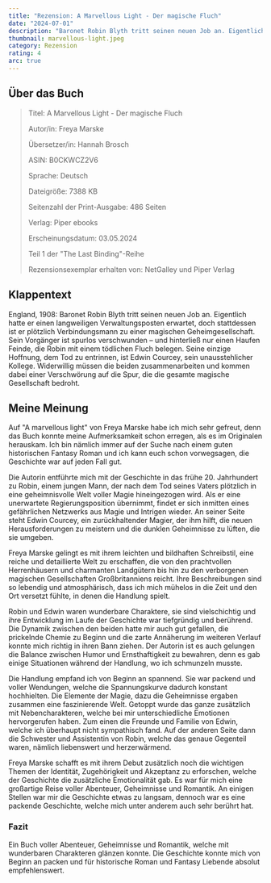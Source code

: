 ```yaml
---
title: "Rezension: A Marvellous Light - Der magische Fluch"
date: "2024-07-01"
description: "Baronet Robin Blyth tritt seinen neuen Job an. Eigentlich hatte er einen langweiligen Verwaltungsposten erwartet, doch stattdessen ist er plötzlich Verbindungsmann zu einer magischen Geheimgesellschaft. Sein Vorgänger ist spurlos verschwunden – und hinterließ nur einen Haufen Feinde, die Robin mit einem tödlichen Fluch belegen."
thumbnail: marvellous-light.jpeg
category: Rezension
rating: 4
arc: true
---
```


## Über das Buch

> Titel: A Marvellous Light - Der magische Fluch
>
> Autor/in: Freya Marske
>
> Übersetzer/in: Hannah Brosch
>
> ASIN: B0CKWCZ2V6
>
> Sprache: Deutsch
>
> Dateigröße: 7388 KB
>
> Seitenzahl der Print-Ausgabe: 486 Seiten
>
> Verlag: Piper ebooks
>
> Erscheinungsdatum: 03.05.2024
>
> Teil 1 der "The Last Binding"-Reihe
>
> Rezensionsexemplar erhalten von: NetGalley und Piper Verlag

## Klappentext

England, 1908: Baronet Robin Blyth tritt seinen neuen Job an. Eigentlich hatte er einen langweiligen Verwaltungsposten erwartet, doch stattdessen ist er plötzlich Verbindungsmann zu einer magischen Geheimgesellschaft. Sein Vorgänger ist spurlos verschwunden – und hinterließ nur einen Haufen Feinde, die Robin mit einem tödlichen Fluch belegen. Seine einzige Hoffnung, dem Tod zu entrinnen, ist Edwin Courcey, sein unausstehlicher Kollege. Widerwillig müssen die beiden zusammenarbeiten und kommen dabei einer Verschwörung auf die Spur, die die gesamte magische Gesellschaft bedroht.

## Meine Meinung

Auf "A marvellous light" von Freya Marske habe ich mich sehr gefreut, denn das Buch konnte meine Aufmerksamkeit schon erregen, als es im Originalen herauskam. Ich bin nämlich immer auf der Suche nach einem guten historischen Fantasy Roman und ich kann euch schon vorwegsagen, die Geschichte war auf jeden Fall gut.

Die Autorin entführte mich mit der Geschichte in das frühe 20. Jahrhundert zu Robin, einem jungen Mann, der nach dem Tod seines Vaters plötzlich in eine geheimnisvolle Welt voller Magie hineingezogen wird. Als er eine unerwartete Regierungsposition übernimmt, findet er sich inmitten eines gefährlichen Netzwerks aus Magie und Intrigen wieder. An seiner Seite steht Edwin Courcey, ein zurückhaltender Magier, der ihm hilft, die neuen Herausforderungen zu meistern und die dunklen Geheimnisse zu lüften, die sie umgeben.

Freya Marske gelingt es mit ihrem leichten und bildhaften Schreibstil, eine reiche und detaillierte Welt zu erschaffen, die von den prachtvollen Herrenhäusern und charmanten Landgütern bis hin zu den verborgenen magischen Gesellschaften Großbritanniens reicht. Ihre Beschreibungen sind so lebendig und atmosphärisch, dass ich mich mühelos in die Zeit und den Ort versetzt fühlte, in denen die Handlung spielt.

Robin und Edwin waren wunderbare Charaktere, sie sind vielschichtig und ihre Entwicklung im Laufe der Geschichte war tiefgründig und berührend. Die Dynamik zwischen den beiden hatte mir auch gut gefallen, die prickelnde Chemie zu Beginn und die zarte Annäherung im weiteren Verlauf konnte mich richtig in ihren Bann ziehen. Der Autorin ist es auch gelungen die Balance zwischen Humor und Ernsthaftigkeit zu bewahren, denn es gab einige Situationen während der Handlung, wo ich schmunzeln musste.

Die Handlung empfand ich von Beginn an spannend. Sie war packend und voller Wendungen, welche die Spannungskurve dadurch konstant hochhielten. Die Elemente der Magie, dazu die Geheimnisse ergaben zusammen eine faszinierende Welt. Getoppt wurde das ganze zusätzlich mit Nebencharakteren, welche bei mir unterschiedliche Emotionen hervorgerufen haben. Zum einen die Freunde und Familie von Edwin, welche ich überhaupt nicht sympathisch fand. Auf der anderen Seite dann die Schwester und Assistentin von Robin, welche das genaue Gegenteil waren, nämlich liebenswert und herzerwärmend.

Freya Marske schafft es mit ihrem Debut zusätzlich noch die wichtigen Themen der Identität, Zugehörigkeit und Akzeptanz zu erforschen, welche der Geschichte die zusätzliche Emotionalität gab. Es war für mich eine großartige Reise voller Abenteuer, Geheimnisse und Romantik. An einigen Stellen war mir die Geschichte etwas zu langsam, dennoch war es eine packende Geschichte, welche mich unter anderem auch sehr berührt hat.

### Fazit

Ein Buch voller Abenteuer, Geheimnisse und Romantik, welche mit wunderbaren Charakteren glänzen konnte. Die Geschichte konnte mich von Beginn an packen und für historische Roman und Fantasy Liebende absolut empfehlenswert.
